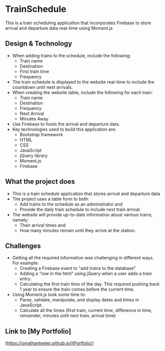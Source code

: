 # TrainSchedule
This is a train scheduling application that incorporates Firebase to store arrival and departure data real-time using Moment.js

## Design & Technology
* When adding trains to the schedule, include the following:
    * Train name
    * Destination
    * First train time
    * Frequency
* The train schedule is displayed to the website real-time to include the countdown until next arrivals.
* When creating the website table, include the following for each train:
    * Train name
    * Destination
    * Frequency
    * Next Arrival
    * Minutes Away
* Use Firebase to hosts the arrival and departure data.
* Key technologies used to build this application are:
    * Bootstrap framework
    * HTML
    * CSS
    * JavaScript
    * jQuery library
    * Moment.js
    * Firebase

## What the project does
* This is a train schedule application that stores arrival and departure data
* The project uses a table form to both:
    * Add trains to the schedule as an administrator and
    * Provide the daily train schedule to include next train arrival. 
* The website will provide up-to-date information about various trains, namely:
    * Their arrival times and 
    * How many minutes remain until they arrive at the station.

## Challenges
* Getting all the required information was challenging in different ways. For example:
    * Creating a Firebase event to "add trains to the database".
    * Adding a "row in the html" using jQuery when a user adds a train entry.
    * Calculating the first train time of the day.  This required pushing back 1 year to ensure the train comes before the current time.
* Using Moment.js took some time to:
    * Parse, validate, manipulate, and display dates and times in JavaScript.
    * Calculate all the times (first train, current time, difference in time, remainder, minutes until next train, arrival time)

## Link to [My Portfolio] 
(https://jonathanteeter.github.io/jtPortfolio/)


